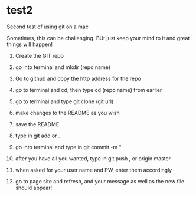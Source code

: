 test2
=====

Second test of using git on a mac

Sometimes, this can be challenging. BUt just keep your mind to it and great things will happen!

1) Create the GIT repo

2) go into terminal and mkdir (repo name) 

3) Go to github and copy the http address for the repo 

4) go to terminal and cd, then type cd (repo name) from earlier  

5) go to terminal and type git clone (git url)

6) make changes to the README as you wish

7) save the README 

8) type in git add <filename> or .

9) go into terminal and type in git commit -m "<changes you made>

10) after you have all you wanted, type in git push <pageurl>, or origin master

11) when asked for your user name and PW, enter them accordingly 

12) go to page site and refresh, and your message as well as the new file should appear!
